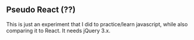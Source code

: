 
## Pseudo React (??)

This is just an experiment that I did to practice/learn javascript, while
also comparing it to React. It needs jQuery 3.x.
